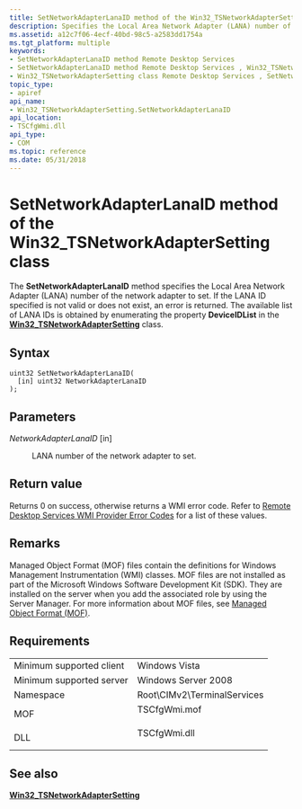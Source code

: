 ```yaml
---
title: SetNetworkAdapterLanaID method of the Win32_TSNetworkAdapterSetting class
description: Specifies the Local Area Network Adapter (LANA) number of the network adapter to set.
ms.assetid: a12c7f06-4ecf-40bd-98c5-a2583dd1754a
ms.tgt_platform: multiple
keywords:
- SetNetworkAdapterLanaID method Remote Desktop Services
- SetNetworkAdapterLanaID method Remote Desktop Services , Win32_TSNetworkAdapterSetting class
- Win32_TSNetworkAdapterSetting class Remote Desktop Services , SetNetworkAdapterLanaID method
topic_type:
- apiref
api_name:
- Win32_TSNetworkAdapterSetting.SetNetworkAdapterLanaID
api_location:
- TSCfgWmi.dll
api_type:
- COM
ms.topic: reference
ms.date: 05/31/2018
---
```


# SetNetworkAdapterLanaID method of the Win32\_TSNetworkAdapterSetting class

The **SetNetworkAdapterLanaID** method specifies the Local Area Network Adapter (LANA) number of the network adapter to set. If the LANA ID specified is not valid or does not exist, an error is returned. The available list of LANA IDs is obtained by enumerating the property **DeviceIDList** in the [**Win32\_TSNetworkAdapterSetting**](win32-tsnetworkadaptersetting.md) class.

## Syntax


```mof
uint32 SetNetworkAdapterLanaID(
  [in] uint32 NetworkAdapterLanaID
);
```



## Parameters

<dl> <dt>

*NetworkAdapterLanaID* \[in\]
</dt> <dd>

LANA number of the network adapter to set.

</dd> </dl>

## Return value

Returns 0 on success, otherwise returns a WMI error code. Refer to [Remote Desktop Services WMI Provider Error Codes](terminal-services-wmi-provider-error-codes.md) for a list of these values.

## Remarks

Managed Object Format (MOF) files contain the definitions for Windows Management Instrumentation (WMI) classes. MOF files are not installed as part of the Microsoft Windows Software Development Kit (SDK). They are installed on the server when you add the associated role by using the Server Manager. For more information about MOF files, see [Managed Object Format (MOF)](/windows/desktop/WmiSdk/managed-object-format--mof-).

## Requirements



|                                     |                                                                                         |
|-------------------------------------|-----------------------------------------------------------------------------------------|
| Minimum supported client<br/> | Windows Vista<br/>                                                                |
| Minimum supported server<br/> | Windows Server 2008<br/>                                                          |
| Namespace<br/>                | Root\\CIMv2\\TerminalServices<br/>                                                |
| MOF<br/>                      | <dl> <dt>TSCfgWmi.mof</dt> </dl> |
| DLL<br/>                      | <dl> <dt>TSCfgWmi.dll</dt> </dl> |



## See also

<dl> <dt>

[**Win32\_TSNetworkAdapterSetting**](win32-tsnetworkadaptersetting.md)
</dt> </dl>

 

